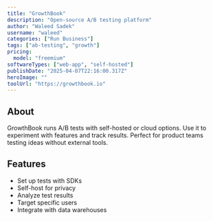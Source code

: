 ```yaml
---
title: "GrowthBook"
description: "Open-source A/B testing platform"
author: "Waleed Sadek"
username: "waleed"
categories: ["Run Business"]
tags: ["ab-testing", "growth"]
pricing:
  model: "freemium"
softwareTypes: ["web-app", "self-hosted"]
publishDate: "2025-04-07T22:16:00.317Z"
heroImage: ""
toolUrl: "https://growthbook.io"
---
```

## About
GrowthBook runs A/B tests with self-hosted or cloud options. Use it to experiment with features and track results. Perfect for product teams testing ideas without external tools.

## Features
- Set up tests with SDKs
- Self-host for privacy
- Analyze test results
- Target specific users
- Integrate with data warehouses